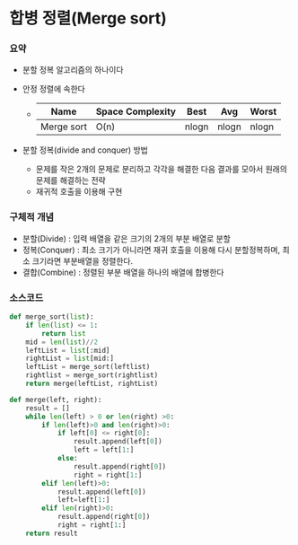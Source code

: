 # 합병 정렬(Merge sort)

### 요약

- 분할 정복 알고리즘의 하나이다

- 안정 정렬에 속한다

  - | Name       | Space Complexity | Best  | Avg   | Worst |
    | ---------- | ---------------- | ----- | ----- | ----- |
    | Merge sort | O(n)             | nlogn | nlogn | nlogn |

    

- 분할 정복(divide and conquer) 방법

  - 문제를 작은 2개의 문제로 분리하고 각각을 해결한 다음 결과를 모아서 원래의 문제를 해결하는 전략
  - 재귀적 호출을 이용해 구현

### 구체적 개념

- 분할(Divide) : 입력 배열을 같은 크기의 2개의 부분 배열로 분할
- 정복(Conquer) : 최소 크기가 아니라면 재귀 호출을 이용해 다시 분할정복하며, 최소 크기라면 부분배열을 정렬한다.
- 결합(Combine) : 정렬된 부분 배열을 하나의 배열에 합병한다

### 소스코드

```python
def merge_sort(list):
    if len(list) <= 1:
        return list
    mid = len(list)//2
    leftList = list[:mid]
    rightList = list[mid:]
    leftList = merge_sort(leftlist)
    rightlist = merge_sort(rightlist)
    return merge(leftList, rightList)

def merge(left, right):
    result = []
    while len(left) > 0 or len(right) >0:
        if len(left)>0 and len(right)>0:
            if left[0] <= right[0]:
                result.append(left[0])
                left = left[1:]
            else:
                result.append(right[0])
                right = right[1:]
        elif len(left)>0:
            result.append(left[0])
            left=left[1:]
        elif len(right)>0:
            result.append(right[0])
            right = right[1:]
    return result
```

